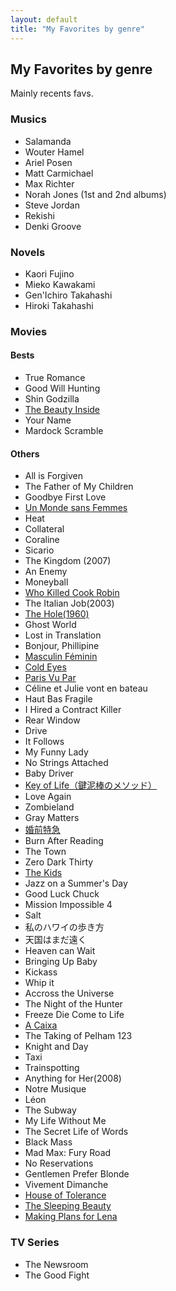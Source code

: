 ```yaml
---
layout: default
title: "My Favorites by genre"
---
```


## My Favorites by genre

Mainly recents favs.

### Musics

- Salamanda
- Wouter Hamel
- Ariel Posen
- Matt Carmichael
- Max Richter
- Norah Jones (1st and 2nd albums)
- Steve Jordan
- Rekishi
- Denki Groove

### Novels

- Kaori Fujino
- Mieko Kawakami
- Gen'Ichiro Takahashi
- Hiroki Takahashi

### Movies

#### Bests
- True Romance
- Good Will Hunting
- Shin Godzilla
- [The Beauty Inside](https://en.wikipedia.org/wiki/The_Beauty_Inside_(2015_film))
- Your Name
- Mardock Scramble

#### Others
- All is Forgiven
- The Father of My Children
- Goodbye First Love
- [Un Monde sans Femmes](https://fr.wikipedia.org/wiki/Un_monde_sans_femmes)
- Heat
- Collateral
- Coraline
- Sicario
- The Kingdom (2007)
- An Enemy
- Moneyball
- [Who Killed Cook Robin](https://en.wikipedia.org/wiki/Who_Killed_Cock_Robin_(film))
- The Italian Job(2003)
- [The Hole(1960)](https://en.wikipedia.org/wiki/The_Hole_(1960_film))
- Ghost World
- Lost in Translation
- Bonjour, Phillipine
- [Masculin Féminin](https://en.wikipedia.org/wiki/Masculin_F%C3%A9minin)
- [Cold Eyes](https://en.wikipedia.org/wiki/Cold_Eyes)
- [Paris Vu Par](https://en.wikipedia.org/wiki/Six_in_Paris)
- Céline et Julie vont en bateau
- Haut Bas Fragile
- I Hired a Contract Killer
- Rear Window
- Drive
- It Follows
- My Funny Lady
- No Strings Attached
- Baby Driver
- [Key of Life（鍵泥棒のメソッド）](https://en.wikipedia.org/wiki/Key_of_Life)
- Love Again
- Zombieland
- Gray Matters
- [婚前特急](https://ja.wikipedia.org/wiki/%E5%A9%9A%E5%89%8D%E7%89%B9%E6%80%A5)
- Burn After Reading
- The Town
- Zero Dark Thirty
- [The Kids](https://en.wikipedia.org/wiki/The_Kids_(film))
- Jazz on a Summer's Day
- Good Luck Chuck
- Mission Impossible 4
- Salt
- 私のハワイの歩き方
- 天国はまだ遠く
- Heaven can Wait
- Bringing Up Baby
- Kickass
- Whip it
- Accross the Universe
- The Night of the Hunter
- Freeze Die Come to Life
- [A Caixa](https://en.wikipedia.org/wiki/A_Caixa)
- The Taking of Pelham 123
- Knight and Day
- Taxi
- Trainspotting
- Anything for Her(2008)
- Notre Musique
- Léon
- The Subway
- My Life Without Me
- The Secret Life of Words
- Black Mass
- Mad Max: Fury Road
- No Reservations
- Gentlemen Prefer Blonde
- Vivement Dimanche
- [House of Tolerance](https://en.wikipedia.org/wiki/House_of_Tolerance)
- [The Sleeping Beauty](https://en.wikipedia.org/wiki/Sleeping_Beauty_(2011_film))
- [Making Plans for Lena](https://en.wikipedia.org/wiki/Making_Plans_for_Lena)


### TV Series

- The Newsroom
- The Good Fight